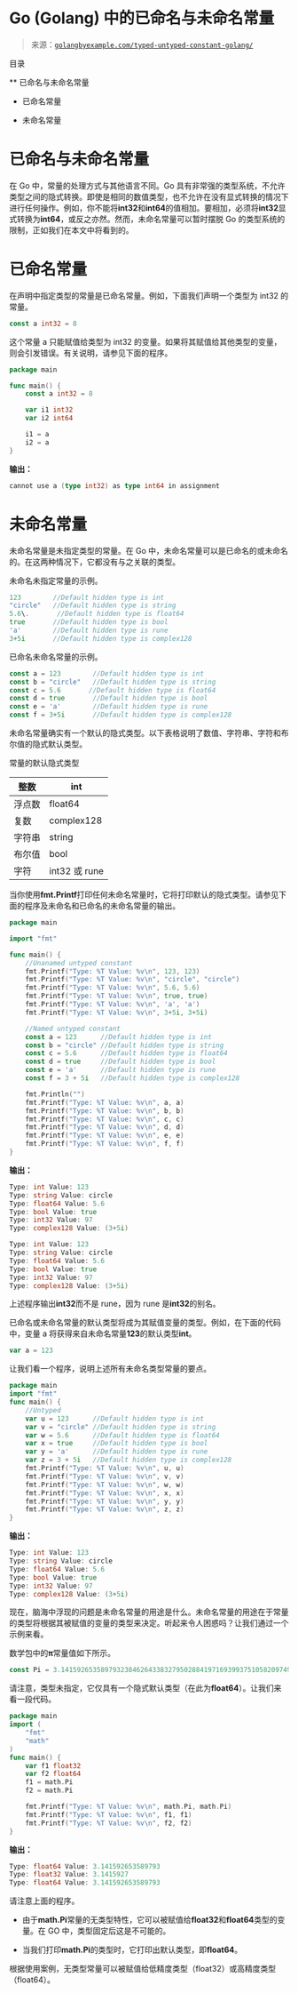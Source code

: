 <!--yml

分类：未分类

日期：2024-10-13 06:27:57

-->

# Go (Golang) 中的已命名与未命名常量

> 来源：[`golangbyexample.com/typed-untyped-constant-golang/`](https://golangbyexample.com/typed-untyped-constant-golang/)

目录

**   已命名与未命名常量

+   已命名常量

+   未命名常量

# **已命名与未命名常量**

在 Go 中，常量的处理方式与其他语言不同。Go 具有非常强的类型系统，不允许类型之间的隐式转换。即使是相同的数值类型，也不允许在没有显式转换的情况下进行任何操作。例如，你不能将**int32**和**int64**的值相加。要相加，必须将**int32**显式转换为**int64**，或反之亦然。然而，未命名常量可以暂时摆脱 Go 的类型系统的限制，正如我们在本文中将看到的。

# **已命名常量**

在声明中指定类型的常量是已命名常量。例如，下面我们声明一个类型为 int32 的常量。

```go
const a int32 = 8
```

这个常量 a 只能赋值给类型为 int32 的变量。如果将其赋值给其他类型的变量，则会引发错误。有关说明，请参见下面的程序。

```go
package main

func main() {
    const a int32 = 8

    var i1 int32
    var i2 int64

    i1 = a
    i2 = a
}
```

**输出：**

```go
cannot use a (type int32) as type int64 in assignment
```

# **未命名常量**

未命名常量是未指定类型的常量。在 Go 中，未命名常量可以是已命名的或未命名的。在这两种情况下，它都没有与之关联的类型。

未命名未指定常量的示例。

```go
123        //Default hidden type is int
"circle"   //Default hidden type is string
5.6\.       //Default hidden type is float64
true       //Default hidden type is bool
'a'        //Default hidden type is rune
3+5i       //Default hidden type is complex128
```

已命名未命名常量的示例。

```go
const a = 123        //Default hidden type is int
const b = "circle"   //Default hidden type is string
const c = 5.6       //Default hidden type is float64
const d = true       //Default hidden type is bool
const e = 'a'        //Default hidden type is rune
const f = 3+5i       //Default hidden type is complex128
```

未命名常量确实有一个默认的隐式类型。以下表格说明了数值、字符串、字符和布尔值的隐式默认类型。

常量的默认隐式类型

| 整数 | int |
| --- | --- |
| 浮点数 | float64 |
| 复数 | complex128 |
| 字符串 | string |
| 布尔值 | bool |
| 字符 | int32 或 rune |

当你使用**fmt.Printf**打印任何未命名常量时，它将打印默认的隐式类型。请参见下面的程序及未命名和已命名的未命名常量的输出。

```go
package main

import "fmt"

func main() {
    //Unanamed untyped constant
    fmt.Printf("Type: %T Value: %v\n", 123, 123)
    fmt.Printf("Type: %T Value: %v\n", "circle", "circle")
    fmt.Printf("Type: %T Value: %v\n", 5.6, 5.6)
    fmt.Printf("Type: %T Value: %v\n", true, true)
    fmt.Printf("Type: %T Value: %v\n", 'a', 'a')
    fmt.Printf("Type: %T Value: %v\n", 3+5i, 3+5i)

    //Named untyped constant
    const a = 123      //Default hidden type is int
    const b = "circle" //Default hidden type is string
    const c = 5.6      //Default hidden type is float64
    const d = true     //Default hidden type is bool
    const e = 'a'      //Default hidden type is rune
    const f = 3 + 5i   //Default hidden type is complex128

    fmt.Println("")
    fmt.Printf("Type: %T Value: %v\n", a, a)
    fmt.Printf("Type: %T Value: %v\n", b, b)
    fmt.Printf("Type: %T Value: %v\n", c, c)
    fmt.Printf("Type: %T Value: %v\n", d, d)
    fmt.Printf("Type: %T Value: %v\n", e, e)
    fmt.Printf("Type: %T Value: %v\n", f, f)
}
```

**输出：**

```go
Type: int Value: 123
Type: string Value: circle
Type: float64 Value: 5.6
Type: bool Value: true
Type: int32 Value: 97
Type: complex128 Value: (3+5i)

Type: int Value: 123
Type: string Value: circle
Type: float64 Value: 5.6
Type: bool Value: true
Type: int32 Value: 97
Type: complex128 Value: (3+5i)
```

上述程序输出**int32**而不是 rune，因为 rune 是**int32**的别名。

已命名或未命名常量的默认类型将成为其赋值变量的类型。例如，在下面的代码中，变量 a 将获得来自未命名常量**123**的默认类型**int**。

```go
var a = 123
```

让我们看一个程序，说明上述所有未命名类型常量的要点。

```go
package main
import "fmt"
func main() {
    //Untyped
    var u = 123      //Default hidden type is int
    var v = "circle" //Default hidden type is string
    var w = 5.6      //Default hidden type is float64
    var x = true     //Default hidden type is bool
    var y = 'a'      //Default hidden type is rune
    var z = 3 + 5i   //Default hidden type is complex128
    fmt.Printf("Type: %T Value: %v\n", u, u)
    fmt.Printf("Type: %T Value: %v\n", v, v)
    fmt.Printf("Type: %T Value: %v\n", w, w)
    fmt.Printf("Type: %T Value: %v\n", x, x)
    fmt.Printf("Type: %T Value: %v\n", y, y)
    fmt.Printf("Type: %T Value: %v\n", z, z)
}
```

**输出：**

```go
Type: int Value: 123
Type: string Value: circle
Type: float64 Value: 5.6
Type: bool Value: true
Type: int32 Value: 97
Type: complex128 Value: (3+5i)
```

现在，脑海中浮现的问题是未命名常量的用途是什么。未命名常量的用途在于常量的类型将根据其被赋值的变量的类型来决定。听起来令人困惑吗？让我们通过一个示例来看。

数学包中的**π**常量值如下所示。

```go
const Pi = 3.14159265358979323846264338327950288419716939937510582097494459
```

请注意，类型未指定，它仅具有一个隐式默认类型（在此为**float64**）。让我们来看一段代码。

```go
package main
import (
    "fmt"
    "math"
)
func main() {
    var f1 float32
    var f2 float64
    f1 = math.Pi
    f2 = math.Pi

    fmt.Printf("Type: %T Value: %v\n", math.Pi, math.Pi)
    fmt.Printf("Type: %T Value: %v\n", f1, f1)
    fmt.Printf("Type: %T Value: %v\n", f2, f2)
}
```

**输出：**

```go
Type: float64 Value: 3.141592653589793
Type: float32 Value: 3.1415927
Type: float64 Value: 3.141592653589793
```

请注意上面的程序。

+   由于**math.Pi**常量的无类型特性，它可以被赋值给**float32**和**float64**类型的变量。在 GO 中，类型固定后这是不可能的。

+   当我们打印**math.Pi**的类型时，它打印出默认类型，即**float64**。

根据使用案例，无类型常量可以被赋值给低精度类型（float32）或高精度类型（float64）。


